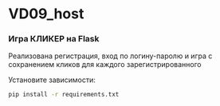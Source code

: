 # VD09_host
### Игра КЛИКЕР на Flask

Реализована регистрация, вход по логину-паролю и игра с сохранением кликов для каждого зарегистрированного

Установите зависимости:
   ```bash
   pip install -r requirements.txt
   ```